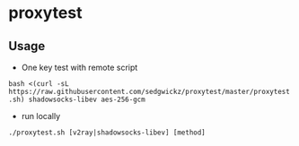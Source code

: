 # proxytest

## Usage

- One key test with remote script

`bash <(curl -sL https://raw.githubusercontent.com/sedgwickz/proxytest/master/proxytest.sh) shadowsocks-libev aes-256-gcm`

- run locally

`./proxytest.sh [v2ray|shadowsocks-libev] [method]`

